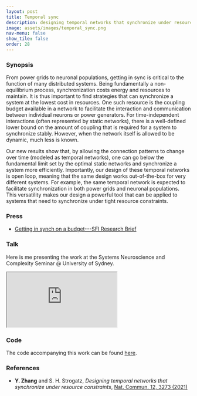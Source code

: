 ```yaml
---
layout: post
title: Temporal sync
description: designing temporal networks that synchronize under resource constraints
image: assets/images/temporal_sync.png
nav-menu: false
show_tile: false
order: 28
---
```


### Synopsis
From power grids to neuronal populations, getting in sync is critical to the function of many distributed systems. Being fundamentally a non-equilibrium process, synchronization costs energy and resources to maintain. It is thus important to find strategies that can synchronize a system at the lowest cost in resources. One such resource is the coupling budget available in a network to facilitate the interaction and communication between individual neurons or power generators. For time-independent interactions (often represented by static networks), there is a well-defined lower bound on the amount of coupling that is required for a system to synchronize stably. However, when the network itself is allowed to be dynamic, much less is known.

Our new results show that, by allowing the connection patterns to change over time (modeled as temporal networks), one can go below the fundamental limit set by the optimal static networks and synchronize a system more efficiently. Importantly, our design of these temporal networks is open loop, meaning that the same design works out-of-the-box for very different systems. For example, the same temporal network is expected to facilitate synchronization in both power grids and neuronal populations. This versatility makes our design a powerful tool that can be applied to systems that need to synchronize under tight resource constraints.


### Press
* [Getting in synch on a budget---SFI Research Brief](https://www.santafe.edu/news-center/news/research-brief-getting-synch-budget)

### Talk
Here is me presenting the work at the Systems Neuroscience and Complexity Seminar @ University of Sydney.

<div class="resp-container">
  <iframe class="resp-iframe" src="https://www.youtube.com/embed/UKkiCTF03jA" allow="accelerometer; autoplay; encrypted-media; gyroscope; picture-in-picture" allowfullscreen></iframe>
</div>

### Code
The code accompanying this work can be found [here](https://github.com/y-z-zhang/temporal_sync).

### References
* __Y. Zhang__ and S. H. Strogatz, *Designing temporal networks that synchronize under resource constraints*, [Nat. Commun. 12, 3273 (2021)](https://doi.org/10.1038/s41467-021-23446-9)

